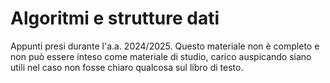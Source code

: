 # Algoritmi e strutture dati

Appunti presi durante l'a.a. 2024/2025. Questo materiale non è completo e non può essere inteso come materiale di studio, carico auspicando siano utili nel caso non fosse chiaro qualcosa sul libro di testo.
